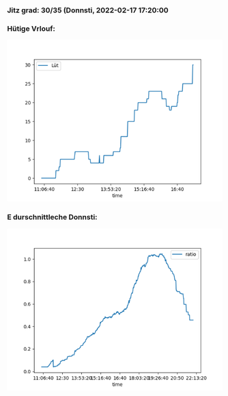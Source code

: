### Jitz grad: 30/35 (Donnsti, 2022-02-17 17:20:00

### Hütige Vrlouf:
![Graph](Today.png)

### E durschnittleche Donnsti:
![Graph](Donnsti.png)